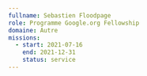 ```yaml
---
fullname: Sebastien Floodpage
role: Programme Google.org Fellowship
domaine: Autre
missions:
  - start: 2021-07-16
    end: 2021-12-31
    status: service
---
```


